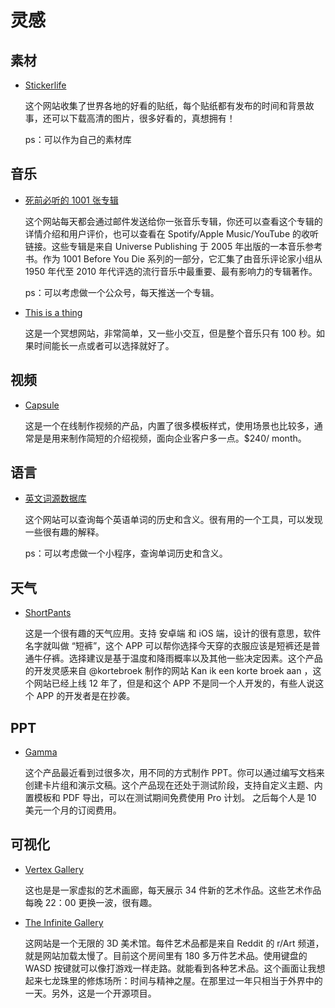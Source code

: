# 灵感

## 素材

- [Stickerlife](https://stickerlife.org/)

    这个网站收集了世界各地的好看的贴纸，每个贴纸都有发布的时间和背景故事，还可以下载高清的图片，很多好看的，真想拥有！

    ps：可以作为自己的素材库

## 音乐

- [死前必听的 1001 张专辑](https://1001albumsgenerator.com/)

    这个网站每天都会通过邮件发送给你一张音乐专辑，你还可以查看这个专辑的详情介绍和用户评价，也可以查看在 Spotify/Apple Music/YouTube 的收听链接。这些专辑是来自 Universe Publishing 于 2005 年出版的一本音乐参考书。作为 1001 Before You Die 系列的一部分，它汇集了由音乐评论家小组从 1950 年代至 2010 年代评选的流行音乐中最重要、最有影响力的专辑著作。

    ps：可以考虑做一个公众号，每天推送一个专辑。

- [This is a thing](https://www.thisisathing.io/)

    这是一个冥想网站，非常简单，又一些小交互，但是整个音乐只有 100 秒。如果时间能长一点或者可以选择就好了。

## 视频

- [Capsule](https://capsule.video/)

    这是一个在线制作视频的产品，内置了很多模板样式，使用场景也比较多，通常是是用来制作简短的介绍视频，面向企业客户多一点。$240/ month。

## 语言

- [英文词源数据库](https://www.etymonline.com/)

    这个网站可以查询每个英语单词的历史和含义。很有用的一个工具，可以发现一些很有趣的解释。

    ps：可以考虑做一个小程序，查询单词历史和含义。

## 天气

- [ShortPants](https://kortebroekaan.nl/)

    这是一个很有趣的天气应用。支持 安卓端 和 iOS 端，设计的很有意思，软件名字就叫做 “短裤”，这个 APP 可以帮你选择今天穿的衣服应该是短裤还是普通牛仔裤。选择建议是基于温度和降雨概率以及其他一些决定因素。这个产品的开发灵感来自 @kortebroek 制作的网站 Kan ik een korte broek aan ，这个网站已经上线 12 年了，但是和这个 APP 不是同一个人开发的，有些人说这个 APP 的开发者是在抄袭。

## PPT

- [Gamma](https://gamma.app/)

    这个产品最近看到过很多次，用不同的方式制作 PPT。你可以通过编写文档来创建卡片组和演示文稿。这个产品现在还处于测试阶段，支持自定义主题、内置模板和 PDF 导出，可以在测试期间免费使用 Pro 计划。 之后每个人是 10 美元一个月的订阅费用。

## 可视化

- [Vertex Gallery](https://vertexgallery.pavece.com/)

    这也是是一家虚拟的艺术画廊，每天展示 34 件新的艺术作品。这些艺术作品每晚 22：00 更换一波，很有趣。

- [The Infinite Gallery](https://gallery.nowaythis.works/)

    这网站是一个无限的 3D 美术馆。每件艺术品都是来自 Reddit 的 r/Art 频道，就是网站加载太慢了。目前这个房间里有 180 多万件艺术品。使用键盘的 WASD 按键就可以像打游戏一样走路。就能看到各种艺术品。这个画面让我想起来七龙珠里的修炼场所：时间与精神之屋。在那里过一年只相当于外界中的一天。另外，这是一个开源项目。

